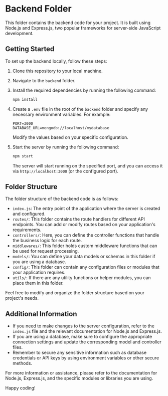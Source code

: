 # Backend Folder

This folder contains the backend code for your project. It is built using Node.js and Express.js, two popular frameworks for server-side JavaScript development.

## Getting Started

To set up the backend locally, follow these steps:

1. Clone this repository to your local machine.
2. Navigate to the `backend` folder.
3. Install the required dependencies by running the following command:

   ```bash
   npm install
   ```

4. Create a `.env` file in the root of the `backend` folder and specify any necessary environment variables. For example:

   ```plaintext
   PORT=3000
   DATABASE_URL=mongodb://localhost/mydatabase
   ```

   Modify the values based on your specific configuration.

5. Start the server by running the following command:

   ```bash
   npm start
   ```

   The server will start running on the specified port, and you can access it via `http://localhost:3000` (or the configured port).

## Folder Structure

The folder structure of the backend code is as follows:

- `index.js`: The entry point of the application where the server is created and configured.
- `routes/`: This folder contains the route handlers for different API endpoints. You can add or modify routes based on your application's requirements.
- `controllers/`: Here, you can define the controller functions that handle the business logic for each route.
- `middlewares/`: This folder holds custom middleware functions that can be used for request processing.
- `models/`: You can define your data models or schemas in this folder if you are using a database.
- `config/`: This folder can contain any configuration files or modules that your application requires.
- `utils/`: If there are any utility functions or helper modules, you can place them in this folder.

Feel free to modify and organize the folder structure based on your project's needs.

## Additional Information

- If you need to make changes to the server configuration, refer to the `index.js` file and the relevant documentation for Node.js and Express.js.
- If you are using a database, make sure to configure the appropriate connection settings and update the corresponding model and controller files.
- Remember to secure any sensitive information such as database credentials or API keys by using environment variables or other secure methods.

For more information or assistance, please refer to the documentation for Node.js, Express.js, and the specific modules or libraries you are using.

Happy coding!
